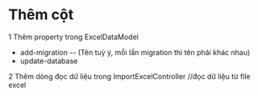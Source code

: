 ﻿# Thêm cột

1 Thêm property trong ExcelDataModel

+ add-migration -- (Tên tuỳ ý, mỗi lần migration thì tên phải khác nhau)
+ update-database 

2 Thêm dòng đọc dữ liệu trong ImportExcelController //đọc dữ liệu từ file excel